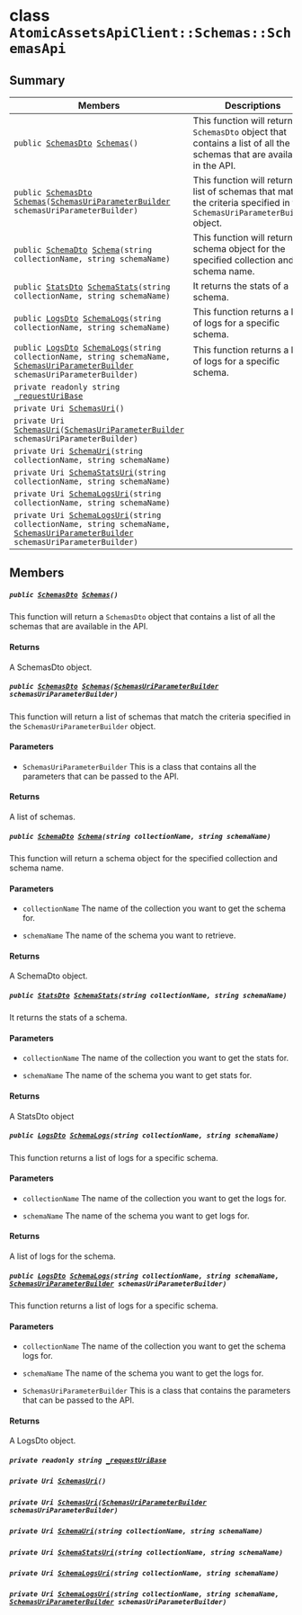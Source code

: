 # class `AtomicAssetsApiClient::Schemas::SchemasApi` 

## Summary

 Members                                | Descriptions                                
----------------------------------------|---------------------------------------------
`public `[`SchemasDto`](.github/workflows/documentation/md/AtomicAssetsApiClient--Schemas--SchemasDto.md#class_atomic_assets_api_client_1_1_schemas_1_1_schemas_dto)` `[`Schemas`](#class_atomic_assets_api_client_1_1_schemas_1_1_schemas_api_1ab9e752b76dbad14f4940f2471db7e1c0)`()` | This function will return a `SchemasDto` object that contains a list of all the schemas that are available in the API.
`public `[`SchemasDto`](.github/workflows/documentation/md/AtomicAssetsApiClient--Schemas--SchemasDto.md#class_atomic_assets_api_client_1_1_schemas_1_1_schemas_dto)` `[`Schemas`](#class_atomic_assets_api_client_1_1_schemas_1_1_schemas_api_1a1e653311a7a7b77065d37fda7c52aa66)`(`[`SchemasUriParameterBuilder`](.github/workflows/documentation/md/AtomicAssetsApiClient--Schemas--SchemasUriParameterBuilder.md#class_atomic_assets_api_client_1_1_schemas_1_1_schemas_uri_parameter_builder)` schemasUriParameterBuilder)` | This function will return a list of schemas that match the criteria specified in the `SchemasUriParameterBuilder` object.
`public `[`SchemaDto`](.github/workflows/documentation/md/AtomicAssetsApiClient--Schemas--SchemaDto.md#class_atomic_assets_api_client_1_1_schemas_1_1_schema_dto)` `[`Schema`](#class_atomic_assets_api_client_1_1_schemas_1_1_schemas_api_1a9474dd30438b70ef4f199b829e449c42)`(string collectionName, string schemaName)` | This function will return a schema object for the specified collection and schema name.
`public `[`StatsDto`](.github/workflows/documentation/md/AtomicAssetsApiClient--StatsDto.md#class_atomic_assets_api_client_1_1_stats_dto)` `[`SchemaStats`](#class_atomic_assets_api_client_1_1_schemas_1_1_schemas_api_1a54dfa68d9be1fd02b2b97e67c37be57b)`(string collectionName, string schemaName)` | It returns the stats of a schema.
`public `[`LogsDto`](.github/workflows/documentation/md/AtomicAssetsApiClient--LogsDto.md#class_atomic_assets_api_client_1_1_logs_dto)` `[`SchemaLogs`](#class_atomic_assets_api_client_1_1_schemas_1_1_schemas_api_1a17158c4d15091467d59996c07a340b97)`(string collectionName, string schemaName)` | This function returns a list of logs for a specific schema.
`public `[`LogsDto`](.github/workflows/documentation/md/AtomicAssetsApiClient--LogsDto.md#class_atomic_assets_api_client_1_1_logs_dto)` `[`SchemaLogs`](#class_atomic_assets_api_client_1_1_schemas_1_1_schemas_api_1a03d307684126064615e0b2a832a0b929)`(string collectionName, string schemaName, `[`SchemasUriParameterBuilder`](.github/workflows/documentation/md/AtomicAssetsApiClient--Schemas--SchemasUriParameterBuilder.md#class_atomic_assets_api_client_1_1_schemas_1_1_schemas_uri_parameter_builder)` schemasUriParameterBuilder)` | This function returns a list of logs for a specific schema.
`private readonly string `[`_requestUriBase`](#class_atomic_assets_api_client_1_1_schemas_1_1_schemas_api_1a1854c4909a1013a684af16fb52e8a387) | 
`private Uri `[`SchemasUri`](#class_atomic_assets_api_client_1_1_schemas_1_1_schemas_api_1a1a498badf0002f7181835480737d5dd8)`()` | 
`private Uri `[`SchemasUri`](#class_atomic_assets_api_client_1_1_schemas_1_1_schemas_api_1a79bc27edb0e05705096dd6721a9a9e26)`(`[`SchemasUriParameterBuilder`](.github/workflows/documentation/md/AtomicAssetsApiClient--Schemas--SchemasUriParameterBuilder.md#class_atomic_assets_api_client_1_1_schemas_1_1_schemas_uri_parameter_builder)` schemasUriParameterBuilder)` | 
`private Uri `[`SchemaUri`](#class_atomic_assets_api_client_1_1_schemas_1_1_schemas_api_1a591edd6511a415a8554155da1b7b6751)`(string collectionName, string schemaName)` | 
`private Uri `[`SchemaStatsUri`](#class_atomic_assets_api_client_1_1_schemas_1_1_schemas_api_1a8726dba637901b79588b0ec8d3e25fb6)`(string collectionName, string schemaName)` | 
`private Uri `[`SchemaLogsUri`](#class_atomic_assets_api_client_1_1_schemas_1_1_schemas_api_1a4d189f4a5b707893aaab098c9b2d5b7f)`(string collectionName, string schemaName)` | 
`private Uri `[`SchemaLogsUri`](#class_atomic_assets_api_client_1_1_schemas_1_1_schemas_api_1afd46daaf197c05d3daba0a1815332428)`(string collectionName, string schemaName, `[`SchemasUriParameterBuilder`](.github/workflows/documentation/md/AtomicAssetsApiClient--Schemas--SchemasUriParameterBuilder.md#class_atomic_assets_api_client_1_1_schemas_1_1_schemas_uri_parameter_builder)` schemasUriParameterBuilder)` | 

## Members

##### `public `[`SchemasDto`](.github/workflows/documentation/md/AtomicAssetsApiClient--Schemas--SchemasDto.md#class_atomic_assets_api_client_1_1_schemas_1_1_schemas_dto)` `[`Schemas`](#class_atomic_assets_api_client_1_1_schemas_1_1_schemas_api_1ab9e752b76dbad14f4940f2471db7e1c0)`()` 

This function will return a `SchemasDto` object that contains a list of all the schemas that are available in the API.

#### Returns
A SchemasDto object.

##### `public `[`SchemasDto`](.github/workflows/documentation/md/AtomicAssetsApiClient--Schemas--SchemasDto.md#class_atomic_assets_api_client_1_1_schemas_1_1_schemas_dto)` `[`Schemas`](#class_atomic_assets_api_client_1_1_schemas_1_1_schemas_api_1a1e653311a7a7b77065d37fda7c52aa66)`(`[`SchemasUriParameterBuilder`](.github/workflows/documentation/md/AtomicAssetsApiClient--Schemas--SchemasUriParameterBuilder.md#class_atomic_assets_api_client_1_1_schemas_1_1_schemas_uri_parameter_builder)` schemasUriParameterBuilder)` 

This function will return a list of schemas that match the criteria specified in the `SchemasUriParameterBuilder` object.

#### Parameters
* `SchemasUriParameterBuilder` This is a class that contains all the parameters that can be passed to the API.

#### Returns
A list of schemas.

##### `public `[`SchemaDto`](.github/workflows/documentation/md/AtomicAssetsApiClient--Schemas--SchemaDto.md#class_atomic_assets_api_client_1_1_schemas_1_1_schema_dto)` `[`Schema`](#class_atomic_assets_api_client_1_1_schemas_1_1_schemas_api_1a9474dd30438b70ef4f199b829e449c42)`(string collectionName, string schemaName)` 

This function will return a schema object for the specified collection and schema name.

#### Parameters
* `collectionName` The name of the collection you want to get the schema for.

* `schemaName` The name of the schema you want to retrieve.

#### Returns
A SchemaDto object.

##### `public `[`StatsDto`](.github/workflows/documentation/md/AtomicAssetsApiClient--StatsDto.md#class_atomic_assets_api_client_1_1_stats_dto)` `[`SchemaStats`](#class_atomic_assets_api_client_1_1_schemas_1_1_schemas_api_1a54dfa68d9be1fd02b2b97e67c37be57b)`(string collectionName, string schemaName)` 

It returns the stats of a schema.

#### Parameters
* `collectionName` The name of the collection you want to get the stats for.

* `schemaName` The name of the schema you want to get stats for.

#### Returns
A StatsDto object

##### `public `[`LogsDto`](.github/workflows/documentation/md/AtomicAssetsApiClient--LogsDto.md#class_atomic_assets_api_client_1_1_logs_dto)` `[`SchemaLogs`](#class_atomic_assets_api_client_1_1_schemas_1_1_schemas_api_1a17158c4d15091467d59996c07a340b97)`(string collectionName, string schemaName)` 

This function returns a list of logs for a specific schema.

#### Parameters
* `collectionName` The name of the collection you want to get the logs for.

* `schemaName` The name of the schema you want to get logs for.

#### Returns
A list of logs for the schema.

##### `public `[`LogsDto`](.github/workflows/documentation/md/AtomicAssetsApiClient--LogsDto.md#class_atomic_assets_api_client_1_1_logs_dto)` `[`SchemaLogs`](#class_atomic_assets_api_client_1_1_schemas_1_1_schemas_api_1a03d307684126064615e0b2a832a0b929)`(string collectionName, string schemaName, `[`SchemasUriParameterBuilder`](.github/workflows/documentation/md/AtomicAssetsApiClient--Schemas--SchemasUriParameterBuilder.md#class_atomic_assets_api_client_1_1_schemas_1_1_schemas_uri_parameter_builder)` schemasUriParameterBuilder)` 

This function returns a list of logs for a specific schema.

#### Parameters
* `collectionName` The name of the collection you want to get the schema logs for.

* `schemaName` The name of the schema you want to get the logs for.

* `SchemasUriParameterBuilder` This is a class that contains the parameters that can be passed to the API.

#### Returns
A LogsDto object.

##### `private readonly string `[`_requestUriBase`](#class_atomic_assets_api_client_1_1_schemas_1_1_schemas_api_1a1854c4909a1013a684af16fb52e8a387) 

##### `private Uri `[`SchemasUri`](#class_atomic_assets_api_client_1_1_schemas_1_1_schemas_api_1a1a498badf0002f7181835480737d5dd8)`()` 

##### `private Uri `[`SchemasUri`](#class_atomic_assets_api_client_1_1_schemas_1_1_schemas_api_1a79bc27edb0e05705096dd6721a9a9e26)`(`[`SchemasUriParameterBuilder`](.github/workflows/documentation/md/AtomicAssetsApiClient--Schemas--SchemasUriParameterBuilder.md#class_atomic_assets_api_client_1_1_schemas_1_1_schemas_uri_parameter_builder)` schemasUriParameterBuilder)` 

##### `private Uri `[`SchemaUri`](#class_atomic_assets_api_client_1_1_schemas_1_1_schemas_api_1a591edd6511a415a8554155da1b7b6751)`(string collectionName, string schemaName)` 

##### `private Uri `[`SchemaStatsUri`](#class_atomic_assets_api_client_1_1_schemas_1_1_schemas_api_1a8726dba637901b79588b0ec8d3e25fb6)`(string collectionName, string schemaName)` 

##### `private Uri `[`SchemaLogsUri`](#class_atomic_assets_api_client_1_1_schemas_1_1_schemas_api_1a4d189f4a5b707893aaab098c9b2d5b7f)`(string collectionName, string schemaName)` 

##### `private Uri `[`SchemaLogsUri`](#class_atomic_assets_api_client_1_1_schemas_1_1_schemas_api_1afd46daaf197c05d3daba0a1815332428)`(string collectionName, string schemaName, `[`SchemasUriParameterBuilder`](.github/workflows/documentation/md/AtomicAssetsApiClient--Schemas--SchemasUriParameterBuilder.md#class_atomic_assets_api_client_1_1_schemas_1_1_schemas_uri_parameter_builder)` schemasUriParameterBuilder)` 

